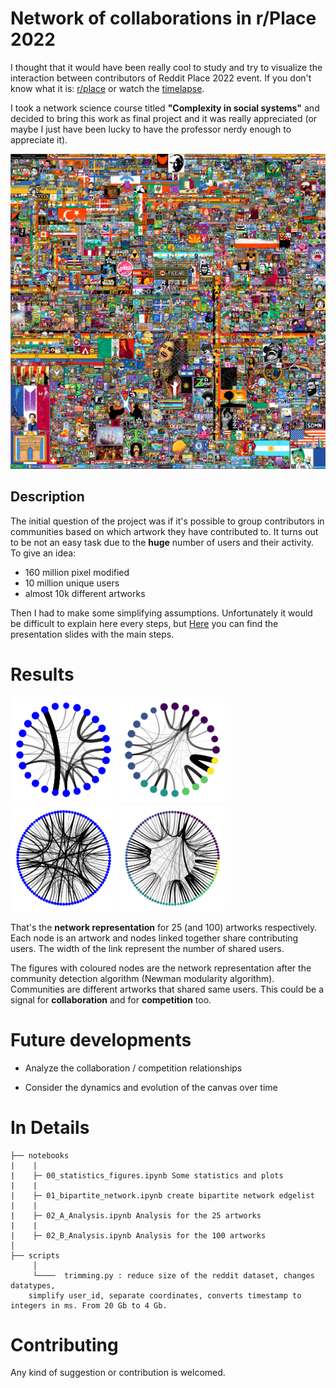 # Network of collaborations in r/Place 2022
I thought that it would have been really cool to study and try to visualize the interaction between contributors of Reddit Place 2022 event. If you don't know what it is: [r/place](https://www.reddit.com/r/place/) or watch the [timelapse](https://www.youtube.com/watch?v=K5O3UgLG2Jw).

I took a network science course titled **"Complexity in social systems"** and decided to bring this work as final project and it was really appreciated (or maybe I just have been lucky to have the professor nerdy enough to appreciate it).

![plot](assets/img/pic.png)


## Description
The initial question of the project was if it's possible to group contributors in communities based on which artwork they have contributed to.
It turns out to be not an easy task due to the **huge** number of users and their activity. To give an idea:
- 160 million pixel modified
- 10 million unique users
- almost 10k different artworks

Then I had to make some simplifying assumptions. Unfortunately it would be difficult to explain here every steps, but [Here](https://github.com/pietro-sillano/r-place-Network-Analysis/blob/main/docs/Reddit_place_ENG.pdf) you can find the presentation slides with the main steps.

# Results
<img src = "assets/plot/projections/arts_weighted.png" width ="170" /> <img src = "assets/plot/projections_communities/arts_weighted.png" width ="170" /> <img src = "assets/plot/projections/arts_weighted_100_2nd.png" width ="170" /> <img src = "assets/plot/projections_communities/arts_weighted_100_2nd.png" width ="170" />

That's the **network representation** for 25 (and 100) artworks respectively. Each node is an artwork and nodes linked together share contributing users. The width of the link represent the number of shared users.

The figures with coloured nodes are the network representation after the community detection algorithm (Newman modularity algorithm). Communities are different artworks that shared same users. This could be a signal for **collaboration** and for **competition** too.

# Future developments
- Analyze the collaboration / competition relationships

- Consider the dynamics and evolution of the canvas over time

# In Details
```
├── notebooks
|    |
|    ├─ 00_statistics_figures.ipynb Some statistics and plots
|    |
|    ├─ 01_bipartite_network.ipynb create bipartite network edgelist
|    |
|    ├─ 02_A_Analysis.ipynb Analysis for the 25 artworks
|    |
|    ├─ 02_B_Analysis.ipynb Analysis for the 100 artworks
│
├── scripts
     │
     └────  trimming.py : reduce size of the reddit dataset, changes datatypes,
    simplify user_id, separate coordinates, converts timestamp to integers in ms. From 20 Gb to 4 Gb.
```



# Contributing
Any kind of suggestion or contribution is welcomed.
